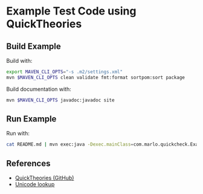 # Example Test Code using QuickTheories

## Build Example

Build with:

```bash
export MAVEN_CLI_OPTS="-s .m2/settings.xml"
mvn $MAVEN_CLI_OPTS clean validate fmt:format sortpom:sort package
```

Build documentation with:

```bash
mvn $MAVEN_CLI_OPTS javadoc:javadoc site
```

## Run Example

Run with:

```bash
cat README.md | mvn exec:java -Dexec.mainClass=com.marlo.quickcheck.ExampleApp
```

## References

* [QuickTheories (GitHub)](https://github.com/quicktheories/QuickTheories)
* [Unicode lookup](http://unicode.scarfboy.com/)

